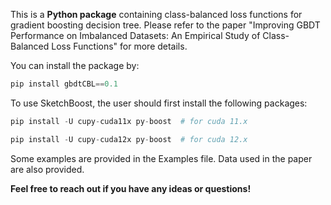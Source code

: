 This is a **Python package** containing class-balanced loss functions for gradient boosting decision tree. 
Please refer to the paper "Improving GBDT Performance on Imbalanced Datasets: An Empirical Study of Class-Balanced Loss Functions" for more details.

You can install the package by:
```python
pip install gbdtCBL==0.1
```

To use SketchBoost, the user should first install the following packages:
```python
pip install -U cupy-cuda11x py-boost  # for cuda 11.x

pip install -U cupy-cuda12x py-boost  # for cuda 12.x
```


Some examples are provided in the Examples file. Data used in the paper are also provided.



**Feel free to reach out if you have any ideas or questions!**
